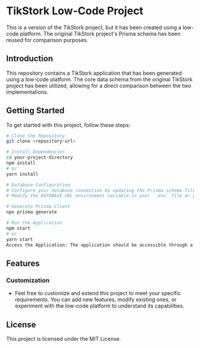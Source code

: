# TikStork Low-Code Project

This is a version of the TikStork project, but it has been created using a low-code platform. The original TikStork project's Prisma schema has been reused for comparison purposes.

## Introduction

This repository contains a TikStork application that has been generated using a low-code platform. The core data schema from the original TikStork project has been utilized, allowing for a direct comparison between the two implementations.

## Getting Started

To get started with this project, follow these steps:

```bash
# Clone the Repository
git clone <repository-url>

# Install Dependencies
cd your-project-directory
npm install
# or
yarn install

# Database Configuration
# Configure your database connection by updating the Prisma schema file located at `prisma/schema.prisma`. 
# Modify the DATABASE_URL environment variable in your `.env` file or your preferred configuration method.

# Generate Prisma Client
npx prisma generate

# Run the Application
npm start
# or
yarn start
Access the Application: The application should be accessible through a web browser at http://localhost:3000.
```
## Features

### Customization
- Feel free to customize and extend this project to meet your specific requirements. You can add new features, modify existing ones, or experiment with the low-code platform to understand its capabilities.

## License
This project is licensed under the MIT License.
